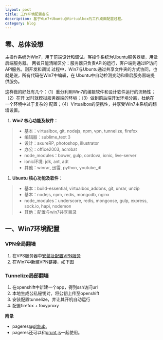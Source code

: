 ```yaml
---
layout: post
title: 工作环境配置备忘
description: 基于Win7+Ubuntu@Virtualbox的工作桌面配置过程。
category: blog
---
```


## 零、总体设想

主操作系统为Win7，用于前端设计和调试。客操作系统为Ubuntu服务器版，用做后端服务器。
两者只能清晰区分：服务器只负责API的运行，客户端则通过IP访问API服务。则开发和调试
过程中，Win7与Ubuntu通过共享文件夹的方式协同，也就是说，所有代码在Win7中编辑，在
Ubuntu中自动检测变动和重启服务器端提供服务。

这样做的好处有几个：（1）重分利用Win7的编辑软件和设计软件运行的流畅性；（2）在开
发时就模拟服务器端的环境；（3）做到前后端开发环境分离，杜绝在一个环境中过于复杂的
配置；（4）Virtualbox的便携性，并享受Win7主系统的翻墙设置。

1. **Win7 核心功能及软件**：
  > - 基本：virtualbox, git, nodejs, npm, vpn, tunnelize, firefox
  > - 编辑器：sublime_text 3
  > - 设计：axureRP, photoshop, illustrator
  > - 办公：office2003, acrobat
  > - node_modules：bower, gulp, cordova, ionic, live-server
  > - ionic环境: jdk, ant, adt
  > - 其他：winrar, 迅雷, python, youtube_dl

1. **Ubuntu 核心功能及软件**：
  > - 基本：build-essential, virtualbox_addons, git, unrar, unzip
  > - 基本：nodejs, npm, redis, mongodb, nginx
  > - node_modules：underscore, redis, mongoose, gulp, express, sock.io, hapi, nodemon
  > - 其他：配置与win7共享目录

## 一、Win7环境配置

### VPN全局翻墙

1. 在VPS服务器中[安装及配置VPN服务](http://#)
2. 在Win7中新建VPN链接，如下图

### Tunnelize局部翻墙

1. 在openshift中新建一个app，得到ssh访问url
2. 本地生成公私秘钥对，将公钥上传至openshift
3. 安装配置tunnelize，并让其开机自动运行
4. 配置firefox + foxyproxy


**附录**

- pageres@[github](https://github.com/sindresorhus/pageres)。
- pageres还可以和[grunt.js](https://github.com/sindresorhus/grunt-pageres)一起使用。
